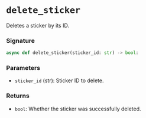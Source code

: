 # `delete_sticker`
Deletes a sticker by its ID.

### Signature

```python
async def delete_sticker(sticker_id: str) -> bool:
```

### Parameters

- `sticker_id` (str): Sticker ID to delete.

### Returns

- `bool`: Whether the sticker was successfully deleted.